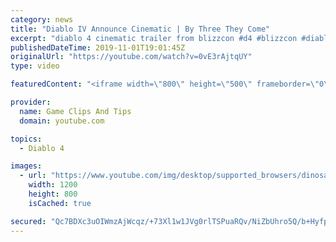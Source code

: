 ```yaml
---
category: news
title: "Diablo IV Announce Cinematic | By Three They Come"
excerpt: "diablo 4 cinematic trailer from blizzcon #d4 #blizzcon #diablo."
publishedDateTime: 2019-11-01T19:01:45Z
originalUrl: "https://youtube.com/watch?v=0vE3rAjtqUY"
type: video

featuredContent: "<iframe width=\"800\" height=\"500\" frameborder=\"0\" src=\"https://www.youtube.com/embed/0vE3rAjtqUY\" allow=\"accelerometer; autoplay; encrypted-media; gyroscope; picture-in-picture\" allowfullscreen></iframe>"

provider:
  name: Game Clips And Tips
  domain: youtube.com

topics:
  - Diablo 4

images:
  - url: "https://www.youtube.com/img/desktop/supported_browsers/dinosaur.png"
    width: 1200
    height: 800
    isCached: true

secured: "Qc7BDXc3uOIWmzAjWcqz/+73Xl1w1JVg0rlTSPuaRQv/NiZbUhro5Q/b+Hyfpk9maJIo132xk1kiO0DpA+thldDJHqxiGPDmr6hzrYLhA23NGkAdy5UI6of776dMWnVFdbZIgjJVLFYSjc3Zg7nbdMYwc8sY8IKVr37WE0C9Ya4ZhQUkDxLhLKCf4dzKTl+pcQ5hmMouFx6HylQOZimwq9A4aJCeDvXM0TjWiUHaRlW05NbJw3u36m1iafSpLXOa5x7aKX/YK6q1drFDvXiZXWOeQUBd0rdb1p+b0oSu6E468ppA3upOlHNlL9iVZjPEf8IKzkcNR9JxYk+S8guD5OwXamHT0161SxDUv+8iMde515n3MjAVOQSshFOnYIPd/zpjPgQJlFEYHoAl+u7ESA==;2/gUF7JWWcryEicdVq9XVQ=="
---
```


